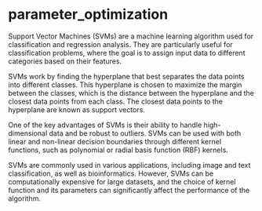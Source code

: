 # parameter_optimization
Support Vector Machines (SVMs) are a machine learning algorithm used for classification and regression analysis. They are particularly useful for classification problems, where the goal is to assign input data to different categories based on their features.

SVMs work by finding the hyperplane that best separates the data points into different classes. This hyperplane is chosen to maximize the margin between the classes, which is the distance between the hyperplane and the closest data points from each class. The closest data points to the hyperplane are known as support vectors.

One of the key advantages of SVMs is their ability to handle high-dimensional data and be robust to outliers. SVMs can be used with both linear and non-linear decision boundaries through different kernel functions, such as polynomial or radial basis function (RBF) kernels.

SVMs are commonly used in various applications, including image and text classification, as well as bioinformatics. However, SVMs can be computationally expensive for large datasets, and the choice of kernel function and its parameters can significantly affect the performance of the algorithm.
